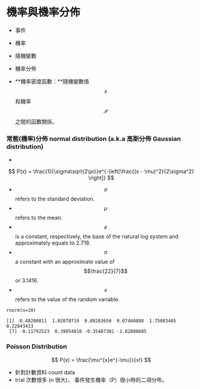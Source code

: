 # 機率與機率分佈

* 事件
* 機率
* 隨機變數
* 機率分佈











* **機率密度函數：**隨機變數值 $$x$$ 和機率 $$\mathcal{P}$$ 之間的函數關係。 







### 常態\(機率\)分佈 normal distribution \(a.k.a 高斯分佈 Gaussian distribution\)



*     

$$
P(x) = \frac{1}{\sigma\sqrt{2\pi}}e^{-\left[\frac{(x - \mu)^2}{2\sigma^2}  \right]}
$$

* $$\sigma$$ refers to the standard deviation. 
* $$\mu$$ refers to the mean. 
* $$e$$ is a constant, respectively, the base of the natural log system and approximately equals to 2.718. 
* $$\pi$$ a constant with an approximate value of $$\frac{22}{7}$$ or 3.1416. 
* $$x$$ refers to the value of the random variable.



```text
rnorm(n=10) 
[1] -0.48200811  1.02070719  0.09263650  0.07460888  1.75003405  
0.22843413 [7] -0.11792523  0.39054810 -0.35487301 -1.82808605
```



### Poisson Distribution

$$
P(x) = \frac{\mu^{x}e^{-\mu}}{x!}
$$

* 針對計數資料 count data
* trial 次數很多 \(n 很大\)， 事件發生機率（P）很小時的二項分布。 












